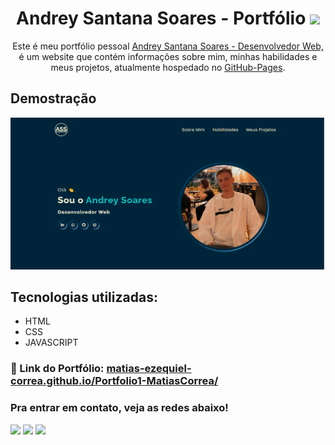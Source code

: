 <h1 align="center">
  Andrey Santana Soares - Portfólio <img src="https://i.ibb.co/zQ9KsTy/file-folder-1f4c1.png">  
</h1>
<p align="center">
  Este é meu portfólio pessoal <a href="" target="_blank">Andrey Santana Soares - Desenvolvedor Web,</a> é um website que
 contém informações sobre mim, minhas habilidades e meus projetos, atualmente hospedado no <a href="https://github.com/Drey021">GitHub-Pages</a>.
</p>

## Demostração
<img src="./src/imagens/Desktop-layout-1.png" alt="Meu Portfolio" />

## Tecnologias utilizadas:

 * HTML
 * CSS
 * JAVASCRIPT

### 🔗 Link do Portfólio: <a href="https://matias-ezequiel-correa.github.io/Portfolio1-MatiasCorrea/" target="_blank">matias-ezequiel-correa.github.io/Portfolio1-MatiasCorrea/</a>

 ### Pra entrar em contato, veja as redes abaixo!
 
<div> 
  <a href="https://instagram.com/drey_soares_" target="_blank"><img src="https://img.shields.io/badge/-Instagram-%23E4405F?style=for-the-badge&logo=instagram&logoColor=white" target="_blank"></a>
  <a href = "https://aandrey.soares@gmail.com"><img src="https://img.shields.io/badge/-Gmail-%23333?style=for-the-badge&logo=gmail&logoColor=white" target="_blank"></a>
  <a href="https://www.linkedin.com/in/andreyssoares/" target="_blank"><img src="https://img.shields.io/badge/-LinkedIn-%230077B5?style=for-the-badge&logo=linkedin&logoColor=white" target="_blank"></a> 
</div>
